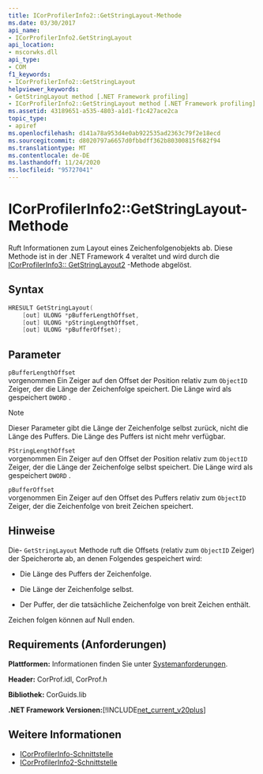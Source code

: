 ```yaml
---
title: ICorProfilerInfo2::GetStringLayout-Methode
ms.date: 03/30/2017
api_name:
- ICorProfilerInfo2.GetStringLayout
api_location:
- mscorwks.dll
api_type:
- COM
f1_keywords:
- ICorProfilerInfo2::GetStringLayout
helpviewer_keywords:
- GetStringLayout method [.NET Framework profiling]
- ICorProfilerInfo2::GetStringLayout method [.NET Framework profiling]
ms.assetid: 43189651-a535-4803-a1d1-f1c427ace2ca
topic_type:
- apiref
ms.openlocfilehash: d141a78a953d4e0ab922535ad2363c79f2e18ecd
ms.sourcegitcommit: d8020797a6657d0fbbdff362b80300815f682f94
ms.translationtype: MT
ms.contentlocale: de-DE
ms.lasthandoff: 11/24/2020
ms.locfileid: "95727041"
---
```

# <a name="icorprofilerinfo2getstringlayout-method"></a>ICorProfilerInfo2::GetStringLayout-Methode

Ruft Informationen zum Layout eines Zeichenfolgenobjekts ab. Diese Methode ist in der .NET Framework 4 veraltet und wird durch die [ICorProfilerInfo3:: GetStringLayout2](icorprofilerinfo3-getstringlayout2-method.md) -Methode abgelöst.  
  
## <a name="syntax"></a>Syntax  
  
```cpp  
HRESULT GetStringLayout(  
    [out] ULONG *pBufferLengthOffset,  
    [out] ULONG *pStringLengthOffset,  
    [out] ULONG *pBufferOffset);  
```  
  
## <a name="parameters"></a>Parameter  

 `pBufferLengthOffset`  
 vorgenommen Ein Zeiger auf den Offset der Position relativ zum `ObjectID` Zeiger, der die Länge der Zeichenfolge speichert. Die Länge wird als gespeichert `DWORD` .  
  
> [!NOTE]
> Dieser Parameter gibt die Länge der Zeichenfolge selbst zurück, nicht die Länge des Puffers. Die Länge des Puffers ist nicht mehr verfügbar.  
  
 `PStringLengthOffset`  
 vorgenommen Ein Zeiger auf den Offset der Position relativ zum `ObjectID` Zeiger, der die Länge der Zeichenfolge selbst speichert. Die Länge wird als gespeichert `DWORD` .  
  
 `pBufferOffset`  
 vorgenommen Ein Zeiger auf den Offset des Puffers relativ zum `ObjectID` Zeiger, der die Zeichenfolge von breit Zeichen speichert.  
  
## <a name="remarks"></a>Hinweise  

 Die- `GetStringLayout` Methode ruft die Offsets (relativ zum `ObjectID` Zeiger) der Speicherorte ab, an denen Folgendes gespeichert wird:  
  
- Die Länge des Puffers der Zeichenfolge.  
  
- Die Länge der Zeichenfolge selbst.  
  
- Der Puffer, der die tatsächliche Zeichenfolge von breit Zeichen enthält.  
  
 Zeichen folgen können auf Null enden.  
  
## <a name="requirements"></a>Requirements (Anforderungen)  

 **Plattformen:** Informationen finden Sie unter [Systemanforderungen](../../get-started/system-requirements.md).  
  
 **Header:** CorProf.idl, CorProf.h  
  
 **Bibliothek:** CorGuids.lib  
  
 **.NET Framework Versionen:**[!INCLUDE[net_current_v20plus](../../../../includes/net-current-v20plus-md.md)]  
  
## <a name="see-also"></a>Weitere Informationen

- [ICorProfilerInfo-Schnittstelle](icorprofilerinfo-interface.md)
- [ICorProfilerInfo2-Schnittstelle](icorprofilerinfo2-interface.md)
